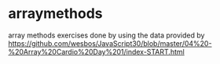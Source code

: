 # arraymethods
array methods exercises done by using the data provided by https://github.com/wesbos/JavaScript30/blob/master/04%20-%20Array%20Cardio%20Day%201/index-START.html
